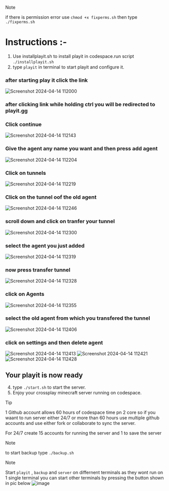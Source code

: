 > [!Note]
> if there is permission error use ```chmod +x fixperms.sh``` then type ```./fixperms.sh```

# Instructions :-
1. Use installplayit.sh to install playit in codespace.run script ```./installplayit.sh```
2. type ```playit``` in terminal to start playit and configure it.
### after starting play it click the link 

![Screenshot 2024-04-14 112000](https://github.com/Spider2742/Mineraft_server/assets/104397256/2356ec00-0f78-43f1-84be-f4fa2cf38c61)

### after clicking link while holding ctrl you will be redirected to playit.gg
### Click continue

![Screenshot 2024-04-14 112143](https://github.com/Spider2742/Mineraft_server/assets/104397256/6eb7bdaf-7e76-4dda-818c-cf5312e413c9)

### Give the agent any name you want and then press add agent

![Screenshot 2024-04-14 112204](https://github.com/Spider2742/Mineraft_server/assets/104397256/bde0d410-e3b0-4c86-b016-7f56fd9aa1de)

### Click on tunnels

![Screenshot 2024-04-14 112219](https://github.com/Spider2742/Mineraft_server/assets/104397256/7cfd82f5-3cc7-4097-a5fd-6060cba5518c)

### Click on the tunnel oof the old agent

![Screenshot 2024-04-14 112246](https://github.com/Spider2742/Mineraft_server/assets/104397256/8e630eb2-6385-4b99-a85b-b2dcb36758b7)

### scroll down and click on tranfer your tunnel

![Screenshot 2024-04-14 112300](https://github.com/Spider2742/Mineraft_server/assets/104397256/525e87a4-58af-4d6a-b545-06db210ffb68)

### select the agent you just added

![Screenshot 2024-04-14 112319](https://github.com/Spider2742/Mineraft_server/assets/104397256/65432a4c-7b4c-49f9-bb86-0645ff6f75a7)

### now press transfer tunnel

![Screenshot 2024-04-14 112328](https://github.com/Spider2742/Mineraft_server/assets/104397256/a53757c7-1f84-4073-af3d-d7985408383f)

### click on Agents

![Screenshot 2024-04-14 112355](https://github.com/Spider2742/Mineraft_server/assets/104397256/13fd2a50-1bfd-4b7e-8ae1-ae9f61607171)

### select the old agent from which you transfered the tunnel

![Screenshot 2024-04-14 112406](https://github.com/Spider2742/Mineraft_server/assets/104397256/d60e52f4-1294-4268-a66a-8a580a460832)

### click on settings and then delete agent

![Screenshot 2024-04-14 112413](https://github.com/Spider2742/Mineraft_server/assets/104397256/ca85fc81-27e0-4e14-82b1-5222c39676da)
![Screenshot 2024-04-14 112421](https://github.com/Spider2742/Mineraft_server/assets/104397256/32dc91af-d780-4b99-8b10-088dbe4620bd)
![Screenshot 2024-04-14 112428](https://github.com/Spider2742/Mineraft_server/assets/104397256/13b30b6b-6286-4ae9-a972-b60d1ca16587)

## Your playit is now ready

4. type ```./start.sh``` to start the server.
5. Enjoy your crossplay minecraft server running on codespace.
> [!Tip]
> 1 Github account allows 60 hours of codespace time pn 2 core so if you waant to run server either 24/7 or more than 60 hours use multiple github accounts and use either fork or collaborate to sync the server.
>
> For 24/7 create 15 accounts for running the server and 1 to save the server

>[!Note]
> to start backup type ``./backup.sh``

>[!Note]
>Start ``playit`` , ``backup`` and ``server`` on differnent terminals as they wont run on 1 single terminal
>you can start other terminals by pressing the button shown in pic below
![image](https://github.com/Spider2742/Mineraft_server/assets/104397256/d34fcd96-4cb1-4932-8718-d38fa1bbd4db)
